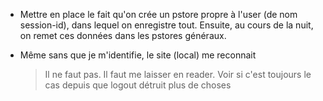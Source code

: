 * Mettre en place le fait qu'on crée un pstore propre à l'user (de nom session-id), dans lequel on enregistre tout.
  Ensuite, au cours de la nuit, on remet ces données dans les pstores généraux.

* Même sans que je m'identifie, le site (local) me reconnait
  > Il ne faut pas. Il faut me laisser en reader.
  > Voir si c'est toujours le cas depuis que logout détruit plus de choses

